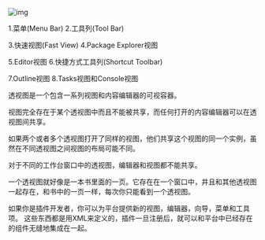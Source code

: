 ![img](https://pic2.zhimg.com/80/v2-421c7163fbb0669a58d91b47a7858d2d_1440w.jpg)

1.菜单(Menu Bar) 2.工具列(Tool Bar)

3.快速视图(Fast View) 4.Package Explorer视图

5.Editor视图 6.快捷方式工具列(Shortcut Toolbar)

7.Outline视图 8.Tasks视图和Console视图





透视图是一个包含一系列视图和内容编辑器的可视容器。

视图完全存在于某个透视图中而且不能被共享，而任何打开的内容编辑器可以在透视图间共享。

如果两个或者多个透视图打开了同样的视图，他们共享这个视图的同一个实例，虽然在不同透视图之间视图的布局可能不同。

对于不同的工作台窗口中的透视图，编辑器和视图都不能共享。

一个透视图就好像是一本书里面的一页。它存在在一个窗口中，并且和其他透视图一起存在，和书中的一页一样，每次你只能看到一个透视图。

如果你是插件开发者，你可以为平台提供新的视图，编辑器，向导，菜单和工具项。 这些东西都是用XML来定义的，插件一旦注册后，就可以和平台中已经存在的组件无缝地集成在一起。

